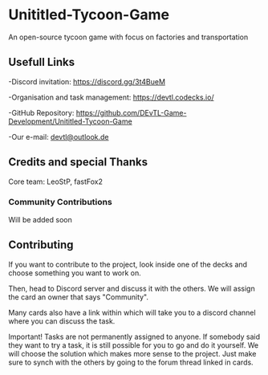 # Unititled-Tycoon-Game
An open-source tycoon game with focus on factories and transportation

## Usefull Links

-Discord invitation:
 https://discord.gg/3t4BueM

-Organisation and task management:
 https://devtl.codecks.io/
 
-GitHub Repository:
 https://github.com/DEvTL-Game-Development/Unititled-Tycoon-Game
 
 -Our e-mail:
 devtl@outlook.de


## Credits and special Thanks

Core team: LeoStP, fastFox2

### Community Contributions
Will be added soon

## Contributing
If you want to contribute to the project, look inside one of the decks and choose something you want to work on.

Then, head to Discord server and discuss it with the others. We will assign the card an owner that says "Community".

Many cards also have a link within which will take you to a discord channel where you can discuss the task.

Important! Tasks are not permanently assigned to anyone. If somebody said they want to try a task, it is still possible for you to go and do it yourself. We will choose the solution which makes more sense to the project. Just make sure to synch with the others by going to the forum thread linked in cards.
